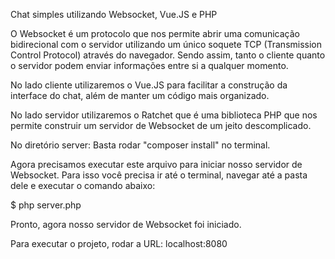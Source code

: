Chat simples utilizando Websocket, Vue.JS e PHP

O Websocket  é um protocolo que nos permite abrir uma comunicação bidirecional com o servidor utilizando um único soquete TCP (Transmission Control Protocol) através do navegador. Sendo assim, tanto o cliente quanto o servidor podem enviar informações entre si a qualquer momento.

No lado cliente utilizaremos o Vue.JS para facilitar a construção da interface do chat, além de manter um código mais organizado.

No lado servidor utilizaremos o Ratchet que é uma biblioteca PHP que nos permite construir um servidor de Websocket de um jeito descomplicado.

No diretório server:
Basta rodar "composer install" no terminal.

Agora precisamos executar este arquivo para iniciar nosso servidor de Websocket. 
Para isso você precisa ir até o terminal, navegar até a pasta dele e executar o comando abaixo:

$ php server.php

Pronto, agora nosso servidor de Websocket foi iniciado.

Para executar o projeto, rodar a URL:
localhost:8080

